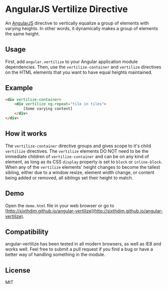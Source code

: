 # AngularJS Vertilize Directive

An [AngularJS](http://angularjs.org/) directive to vertically equalize a group of elements with varying heights. In other words, it dynamically makes a group of elements the same height.

## Usage
First, add `angular.vertilize` to your Angular application module dependencies. Then, use the `vertilize-container` and `vertilize` directives on the HTML elements that you want to have equal heights maintained.

## Example
```html
<div vertilize-container>
    <div vertilize ng-repeat="tile in tiles">
        [Some varying content]
    </div>
</div>
```

## How it works
The `vertilize-container` directive groups and gives scope to it's child `vertilize` directives. The `vertilize` elements DO NOT need to be the immediate children of `vertilize-container` and can be on any kind of element, as long as its CSS `display` property is set to `block` or `inline-block`. When any of the `vertilize` elements' height changes to become the tallest sibling, either due to a window resize, element width change, or content being added or removed, all siblings set their height to match.

## Demo
Open the `demo.html` file in your web browser or go to [http://sixthdim.github.io/angular-vertilize](http://sixthdim.github.io/angular-vertilize).

## Compatibility
angular-vertilize has been tested in all modern browsers, as well as IE8 and works well. Feel free to submit a pull request if you find a bug or have a better way of handling something in the module.

## License
MIT